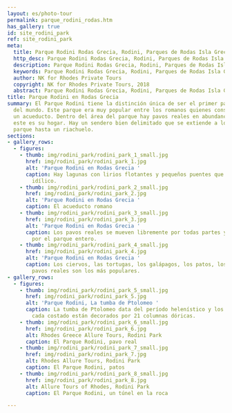 ```yaml
---
layout: es/photo-tour
permalink: parque_rodini_rodas.htm
has_gallery: true
id: site_rodini_park
ref: site_rodini_park
meta:
  title: Parque Rodini Rodas Grecia, Rodini, Parques de Rodas Isla Grecia
  http_desc: Parque Rodini Rodas Grecia, Rodini, Parques de Rodas Isla Grecia
  description: Parque Rodini Rodas Grecia, Rodini, Parques de Rodas Isla Grecia
  keywords: Parque Rodini Rodas Grecia, Rodini, Parques de Rodas Isla Grecia
  author: NK for Rhodes Private Tours
  copyright: NK for Rhodes Private Tours, 2018
  abstract: Parque Rodini Rodas Grecia, Rodini, Parques de Rodas Isla Grecia
title: Parque Rodini en Rodas Grecia
summary: El Parque Rodini tiene la distinción única de ser el primer parque ajardinado
  del mundo. Este parque era muy popular entre los romanos quienes construyeron ahí
  un acueducto. Dentro del área del parque hay pavos reales en abundancia puesto que
  este es su hogar. Hay un sendero bien delimitado que se extiende a lo largo del
  parque hasta un riachuelo.
sections:
- gallery_rows:
  - figures:
    - thumb: img/rodini_park/rodini_park_1_small.jpg
      href: img/rodini_park/rodini_park_1.jpg
      alt: 'Parque Rodini en Rodas Grecia '
      caption: Hay lagunas con lirios flotantes y pequeños puentes que forman un paisaje
        idílico.
    - thumb: img/rodini_park/rodini_park_2_small.jpg
      href: img/rodini_park/rodini_park_2.jpg
      alt: 'Parque Rodini en Rodas Grecia '
      caption: El acueducto romano
    - thumb: img/rodini_park/rodini_park_3_small.jpg
      href: img/rodini_park/rodini_park_3.jpg
      alt: 'Parque Rodini en Rodas Grecia '
      caption: Los pavos reales se mueven libremente por todas partes y se pasean
        por el parque entero.
    - thumb: img/rodini_park/rodini_park_4_small.jpg
      href: img/rodini_park/rodini_park_4.jpg
      alt: 'Parque Rodini en Rodas Grecia '
      caption: Los ciervos, las tortugas, los galápagos, los patos, los cisnes y los
        pavos reales son los más populares.
- gallery_rows:
  - figures:
    - thumb: img/rodini_park/rodini_park_5_small.jpg
      href: img/rodini_park/rodini_park_5.jpg
      alt: 'Parque Rodini, La tumba de Ptolomeo '
      caption: La tumba de Ptolomeo data del período helenístico y los extremos de
        cada costado están decorados por 21 columnas dóricas.
    - thumb: img/rodini_park/rodini_park_6_small.jpg
      href: img/rodini_park/rodini_park_6.jpg
      alt: Rhodes Greece Allure Tours, Rodini Park
      caption: El Parque Rodini, pavo real
    - thumb: img/rodini_park/rodini_park_7_small.jpg
      href: img/rodini_park/rodini_park_7.jpg
      alt: Rhodes Allure Tours, Rodini Park
      caption: El Parque Rodini, patos
    - thumb: img/rodini_park/rodini_park_8_small.jpg
      href: img/rodini_park/rodini_park_8.jpg
      alt: Allure Tours of Rhodes, Rodini Park
      caption: El Parque Rodini, un túnel en la roca

---
```

